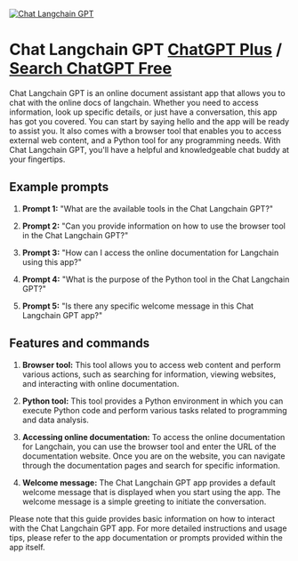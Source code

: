 
[![Chat Langchain GPT](https://files.oaiusercontent.com/file-6Q385pSVBidsy7jGzgEEKxjs?se=2123-10-16T02%3A00%3A55Z&sp=r&sv=2021-08-06&sr=b&rscc=max-age%3D31536000%2C%20immutable&rscd=attachment%3B%20filename%3Dd2198e60-e66c-4045-b5ab-7747477f1277.png&sig=Nqxr9ojPbM4mKsH5z6pYU7C/1zgL5ehbIc/Bmj3upUo%3D)](https://chat.openai.com/g/g-S4bC5HEjU-chat-langchain-gpt)

# Chat Langchain GPT [ChatGPT Plus](https://chat.openai.com/g/g-S4bC5HEjU-chat-langchain-gpt) / [Search ChatGPT Free](https://gptcall.net/index.html#/?search=Chat%20Langchain%20GPT)

Chat Langchain GPT is an online document assistant app that allows you to chat with the online docs of langchain. Whether you need to access information, look up specific details, or just have a conversation, this app has got you covered. You can start by saying hello and the app will be ready to assist you. It also comes with a browser tool that enables you to access external web content, and a Python tool for any programming needs. With Chat Langchain GPT, you'll have a helpful and knowledgeable chat buddy at your fingertips.

## Example prompts

1. **Prompt 1:** "What are the available tools in the Chat Langchain GPT?"

2. **Prompt 2:** "Can you provide information on how to use the browser tool in the Chat Langchain GPT?"

3. **Prompt 3:** "How can I access the online documentation for Langchain using this app?"

4. **Prompt 4:** "What is the purpose of the Python tool in the Chat Langchain GPT?"

5. **Prompt 5:** "Is there any specific welcome message in this Chat Langchain GPT app?"

## Features and commands

1. **Browser tool:** This tool allows you to access web content and perform various actions, such as searching for information, viewing websites, and interacting with online documentation.

2. **Python tool:** This tool provides a Python environment in which you can execute Python code and perform various tasks related to programming and data analysis.

3. **Accessing online documentation:** To access the online documentation for Langchain, you can use the browser tool and enter the URL of the documentation website. Once you are on the website, you can navigate through the documentation pages and search for specific information.

4. **Welcome message:** The Chat Langchain GPT app provides a default welcome message that is displayed when you start using the app. The welcome message is a simple greeting to initiate the conversation.

Please note that this guide provides basic information on how to interact with the Chat Langchain GPT app. For more detailed instructions and usage tips, please refer to the app documentation or prompts provided within the app itself.



